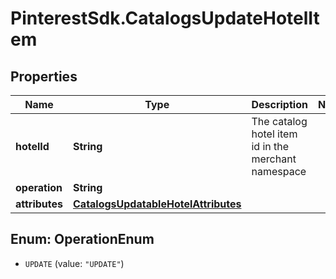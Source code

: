 # PinterestSdk.CatalogsUpdateHotelItem

## Properties

Name | Type | Description | Notes
------------ | ------------- | ------------- | -------------
**hotelId** | **String** | The catalog hotel item id in the merchant namespace | 
**operation** | **String** |  | 
**attributes** | [**CatalogsUpdatableHotelAttributes**](CatalogsUpdatableHotelAttributes.md) |  | 



## Enum: OperationEnum


* `UPDATE` (value: `"UPDATE"`)




